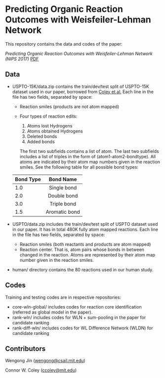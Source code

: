 # Predicting Organic Reaction Outcomes with Weisfeiler-Lehman Network

This repository contains the data and codes of the paper:

*Predicting Organic Reaction Outcomes with Weisfeiler-Lehman Network (NIPS 2017)* [PDF](https://arxiv.org/abs/1709.04555)

## Data
* USPTO-15K/data.zip contains the train/dev/test split of USPTO-15K dataset used in our paper, borrowed from [Coley et al.](http://pubs.acs.org/doi/abs/10.1021/acscentsci.7b00064) Each line in the file has two fields, separated by space:
  * Reaction smiles (products are not atom mapped)
  * Four types of reaction edits: 
    1. Atoms lost Hydrogens
    2. Atoms obtained Hydrogens
    3. Deleted bonds
    4. Added bonds
    
    The first two subfields contains a list of atom. The last two subfields includes a list of triples in the form of (atom1-atom2-bondtype). All atoms are indicated by their atom map numbers given in the reaction smiles. See the following table for all possible bond types:
    
  | Bond Type | Bond Name    |
  | ------    |:------------:|
  | 1.0       | Single bond  |
  | 2.0       | Double bond  |
  | 3.0       | Triple bond  |
  | 1.5       | Aromatic bond|

* USPTO/data.zip includes the train/dev/test split of USPTO dataset used in our paper. It has in total 480K fully atom mapped reactions. Each line in the file has two fields, separated by space:
  * Reaction smiles (both reactants and products are atom mapped)
  * Reaction center. That is, atom pairs whose bonds in between changed in the reaction. Atoms are represented by their atom map number given in the reaction smiles.

* human/ directory contains the 80 reactions used in our human study.
  
## Codes
Training and testing codes are in respective repositories:
* core-wln-global/ includes codes for reaction core identification (referred as global model in the paper).
* rank-wln/ includes codes for WLN + sum-pooling in the paper for candidate ranking
* rank-diff-wln/ includes codes for WL Difference Network (WLDN) for candidate ranking

## Contributors
Wengong Jin (wengong@csail.mit.edu)

Connor W. Coley (ccoley@mit.edu)
